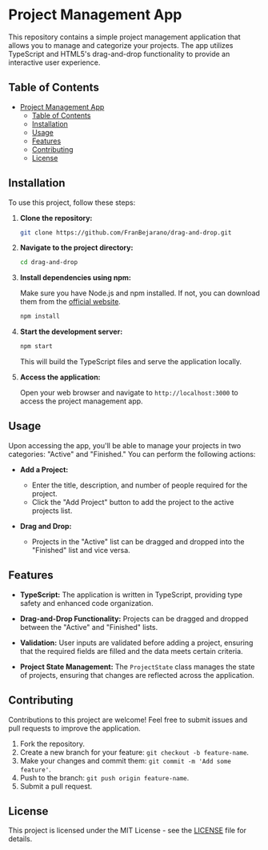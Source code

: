 # Project Management App

This repository contains a simple project management application that allows you to manage and categorize your projects. The app utilizes TypeScript and HTML5's drag-and-drop functionality to provide an interactive user experience.

## Table of Contents

- [Project Management App](#project-management-app)
  - [Table of Contents](#table-of-contents)
  - [Installation](#installation)
  - [Usage](#usage)
  - [Features](#features)
  - [Contributing](#contributing)
  - [License](#license)

## Installation

To use this project, follow these steps:

1. **Clone the repository:**

    ```bash
    git clone https://github.com/FranBejarano/drag-and-drop.git
    ```

2. **Navigate to the project directory:**

    ```bash
    cd drag-and-drop
    ```

3. **Install dependencies using npm:**

    Make sure you have Node.js and npm installed. If not, you can download them from the [official website](https://nodejs.org/).

    ```bash
    npm install
    ```

4. **Start the development server:**

    ```bash
    npm start
    ```

    This will build the TypeScript files and serve the application locally.

5. **Access the application:**

    Open your web browser and navigate to `http://localhost:3000` to access the project management app.

## Usage

Upon accessing the app, you'll be able to manage your projects in two categories: "Active" and "Finished." You can perform the following actions:

- **Add a Project:**
  - Enter the title, description, and number of people required for the project.
  - Click the "Add Project" button to add the project to the active projects list.

- **Drag and Drop:**
  - Projects in the "Active" list can be dragged and dropped into the "Finished" list and vice versa.

## Features

- **TypeScript:** The application is written in TypeScript, providing type safety and enhanced code organization.

- **Drag-and-Drop Functionality:** Projects can be dragged and dropped between the "Active" and "Finished" lists.

- **Validation:** User inputs are validated before adding a project, ensuring that the required fields are filled and the data meets certain criteria.

- **Project State Management:** The `ProjectState` class manages the state of projects, ensuring that changes are reflected across the application.

## Contributing

Contributions to this project are welcome! Feel free to submit issues and pull requests to improve the application.

1. Fork the repository.
2. Create a new branch for your feature: `git checkout -b feature-name`.
3. Make your changes and commit them: `git commit -m 'Add some feature'`.
4. Push to the branch: `git push origin feature-name`.
5. Submit a pull request.

## License

This project is licensed under the MIT License - see the [LICENSE](LICENSE) file for details.
